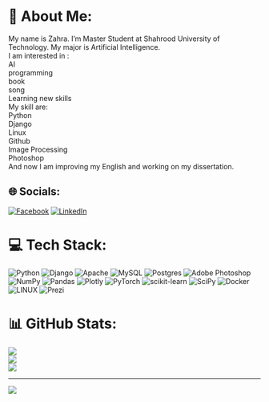 # 💫 About Me:
My name is Zahra. I’m Master Student at Shahrood University of Technology. My major is Artificial Intelligence.<br>I am interested in :<br>AI<br>programming<br>book<br>song<br>Learning new skills<br>My skill are:<br>Python<br>Django<br>Linux<br>Github<br>Image Processing<br>Photoshop<br>And now I am improving my English and working on my dissertation.


## 🌐 Socials:
[![Facebook](https://img.shields.io/badge/Facebook-%231877F2.svg?logo=Facebook&logoColor=white)](https://facebook.com/zahra.hmty.9) [![LinkedIn](https://img.shields.io/badge/LinkedIn-%230077B5.svg?logo=linkedin&logoColor=white)](https://linkedin.com/in/zahra-hemmati78) 

# 💻 Tech Stack:
![Python](https://img.shields.io/badge/python-3670A0?style=for-the-badge&logo=python&logoColor=ffdd54) ![Django](https://img.shields.io/badge/django-%23092E20.svg?style=for-the-badge&logo=django&logoColor=white) ![Apache](https://img.shields.io/badge/apache-%23D42029.svg?style=for-the-badge&logo=apache&logoColor=white) ![MySQL](https://img.shields.io/badge/mysql-%2300f.svg?style=for-the-badge&logo=mysql&logoColor=white) ![Postgres](https://img.shields.io/badge/postgres-%23316192.svg?style=for-the-badge&logo=postgresql&logoColor=white) ![Adobe Photoshop](https://img.shields.io/badge/adobephotoshop-%2331A8FF.svg?style=for-the-badge&logo=adobephotoshop&logoColor=white) ![NumPy](https://img.shields.io/badge/numpy-%23013243.svg?style=for-the-badge&logo=numpy&logoColor=white) ![Pandas](https://img.shields.io/badge/pandas-%23150458.svg?style=for-the-badge&logo=pandas&logoColor=white) ![Plotly](https://img.shields.io/badge/Plotly-%233F4F75.svg?style=for-the-badge&logo=plotly&logoColor=white) ![PyTorch](https://img.shields.io/badge/PyTorch-%23EE4C2C.svg?style=for-the-badge&logo=PyTorch&logoColor=white) ![scikit-learn](https://img.shields.io/badge/scikit--learn-%23F7931E.svg?style=for-the-badge&logo=scikit-learn&logoColor=white) ![SciPy](https://img.shields.io/badge/SciPy-%230C55A5.svg?style=for-the-badge&logo=scipy&logoColor=%white) ![Docker](https://img.shields.io/badge/docker-%230db7ed.svg?style=for-the-badge&logo=docker&logoColor=white) ![LINUX](https://img.shields.io/badge/Linux-FCC624?style=for-the-badge&logo=linux&logoColor=black) ![Prezi](https://img.shields.io/badge/Prezi-%23000000.svg?style=for-the-badge&logo=Prezi&logoColor=white)
# 📊 GitHub Stats:
![](https://github-readme-stats.vercel.app/api?username=zahra-hematy&theme=highcontrast&hide_border=false&include_all_commits=false&count_private=false)<br/>
![](https://github-readme-streak-stats.herokuapp.com/?user=zahra-hematy&theme=highcontrast&hide_border=false)<br/>
![](https://github-readme-stats.vercel.app/api/top-langs/?username=zahra-hematy&theme=highcontrast&hide_border=false&include_all_commits=false&count_private=false&layout=compact)



---
[![](https://visitcount.itsvg.in/api?id=zahra-hematy&icon=0&color=0)](https://visitcount.itsvg.in)

<!-- Proudly created with GPRM ( https://gprm.itsvg.in ) -->
